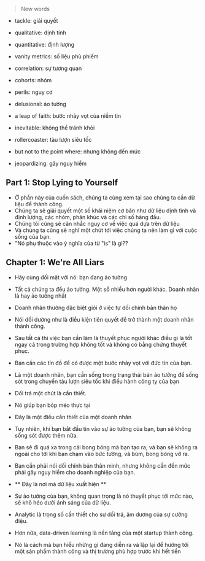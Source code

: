 > New words
- tackle: giải quyết
- qualitative: định tính
- quantitative: định lượng
- vanity metrics: số liệu phù phiếm
- correlation: sự tương quan
- cohorts: nhóm
- perils: nguy cơ

- delusional: ảo tưởng
- a leap of faith: bước nhảy vọt của niềm tin
- inevitable: không thể tránh khỏi
- rollercoaster: tàu lượn siêu tốc
- but not to the point where: nhưng không đến mức
- jeopardizing: gây nguy hiểm
## Part 1: Stop Lying to Yourself
- Ở phần này của cuốn sách, chúng ta cùng xem tại sao chúng ta cần dữ liệu để thành công.
- Chúng ta sẽ giải quyết một số khái niệm cơ bản như dữ liệu định tình và định lượng, các nhóm, phân khúc và các chỉ số hàng đầu.
- Chúng tôi cũng sẽ cân nhắc nguy cơ về việc quá dựa trên dữ liệu
- Và chúng ta cũng sẽ nghĩ một chút tới việc chúng ta nên làm gì với cuộc sống của bạn.
- "Nó phụ thuộc vào ý nghĩa của từ "is" là gì??
## Chapter 1: We're All Liars
- Hãy cùng đối mặt với nó: bạn đang ảo tưởng
- Tất cả chúng ta đều ảo tưởng. Một số nhiều hơn người khác. Doanh nhân là hay ảo tưởng nhất
- Doanh nhân thường đặc biệt giỏi ở việc tự dối chính bản thân họ
- Nói dối dường như là điều kiện tiên quyết để trở thành một doanh nhân thành công.
- Sau tất cả thì việc bạn cần làm là thuyết phục người khác điều gì là tốt ngay cả trong trường hợp không tốt và không có bằng chứng thuyết phục.
- Bạn cần các tín đồ để có được một bước nhảy vọt với đức tin của bạn.
- Là một doanh nhân, bạn cần sống trong trạng thái bán ảo tưởng để sống sót trong chuyến tàu lượn siêu tốc khi điều hành công ty của bạn

- Dối trá một chút là cần thiết.  
- Nó giúp bạn bóp méo thực tại
- Đây là một điều cần thiết của một doanh nhân
- Tuy nhiên, khi bạn bắt đầu tin vào sự ảo tưởng của bạn, bạn sẽ không sống sót được thêm nữa.
- Bạn sẽ đi quá xa trong cái bong bóng mà bạn tạo ra, và bạn sẽ không ra ngoài cho tới khi bạn chạm vào bức tường, và bùm, bong bóng vỡ ra.

- Bạn cần phải nói dối chính bản thân mình, nhưng không cần đến mức phải gây nguy hiểm cho doanh nghiệp của bạn.
- ** Đây là nơi mà dữ liệu xuất hiện **
- Sự ảo tưởng của bạn, không quan trọng là nó thuyết phục tới mức nào, sẽ khô héo dưới ánh sáng của dữ liệu.
- Analytic là trọng số cần thiết cho sự dối trá, âm dương của sự cường điệu.
- Hơn nữa, data-driven learning là nền tảng của một startup thành công.
- Nó là cách mà bạn hiểu những gì đang diễn ra và lặp lại để hướng tới một sản phẩm thành công và thị trường phù hợp trước khi hết tiền 